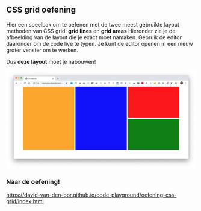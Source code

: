 ## CSS grid oefening

Hier een speelbak om te oefenen met de twee meest gebruikte layout methoden van CSS grid: <strong>grid lines</strong> en <strong>grid areas</strong> Hieronder zie je de afbeelding van de layout die je exact moet namaken. Gebruik de editor daaronder om de code live te typen. Je kunt de editor openen in een nieuw groter venster om te werken.

Dus **deze layout** moet je nabouwen!

![](grid-exercise.png)

### Naar de oefening!

https://david-van-den-bor.github.io/code-playground/oefening-css-grid/index.html
